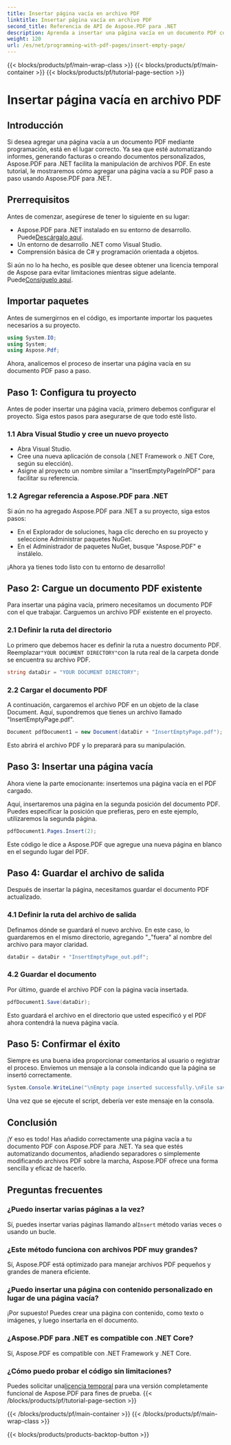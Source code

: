 ```yaml
---
title: Insertar página vacía en archivo PDF
linktitle: Insertar página vacía en archivo PDF
second_title: Referencia de API de Aspose.PDF para .NET
description: Aprenda a insertar una página vacía en un documento PDF con Aspose.PDF para .NET. Tutorial paso a paso con ejemplos de código para una manipulación fluida de archivos PDF.
weight: 120
url: /es/net/programming-with-pdf-pages/insert-empty-page/
---
```


{{< blocks/products/pf/main-wrap-class >}}
{{< blocks/products/pf/main-container >}}
{{< blocks/products/pf/tutorial-page-section >}}

# Insertar página vacía en archivo PDF

## Introducción

Si desea agregar una página vacía a un documento PDF mediante programación, está en el lugar correcto. Ya sea que esté automatizando informes, generando facturas o creando documentos personalizados, Aspose.PDF para .NET facilita la manipulación de archivos PDF. En este tutorial, le mostraremos cómo agregar una página vacía a su PDF paso a paso usando Aspose.PDF para .NET.

## Prerrequisitos

Antes de comenzar, asegúrese de tener lo siguiente en su lugar:

-  Aspose.PDF para .NET instalado en su entorno de desarrollo. Puede[Descárgalo aquí](https://releases.aspose.com/pdf/net/).
- Un entorno de desarrollo .NET como Visual Studio.
- Comprensión básica de C# y programación orientada a objetos.

 Si aún no lo ha hecho, es posible que desee obtener una licencia temporal de Aspose para evitar limitaciones mientras sigue adelante. Puede[Consíguelo aquí](https://purchase.aspose.com/temporary-license/).

## Importar paquetes

Antes de sumergirnos en el código, es importante importar los paquetes necesarios a su proyecto.

```csharp
using System.IO;
using System;
using Aspose.Pdf;
```

Ahora, analicemos el proceso de insertar una página vacía en su documento PDF paso a paso.

## Paso 1: Configura tu proyecto

Antes de poder insertar una página vacía, primero debemos configurar el proyecto. Siga estos pasos para asegurarse de que todo esté listo.

### 1.1 Abra Visual Studio y cree un nuevo proyecto
- Abra Visual Studio.
- Cree una nueva aplicación de consola (.NET Framework o .NET Core, según su elección).
- Asigne al proyecto un nombre similar a "InsertEmptyPageInPDF" para facilitar su referencia.

### 1.2 Agregar referencia a Aspose.PDF para .NET
Si aún no ha agregado Aspose.PDF para .NET a su proyecto, siga estos pasos:
- En el Explorador de soluciones, haga clic derecho en su proyecto y seleccione Administrar paquetes NuGet.
- En el Administrador de paquetes NuGet, busque "Aspose.PDF" e instálelo.

¡Ahora ya tienes todo listo con tu entorno de desarrollo!

## Paso 2: Cargue un documento PDF existente

Para insertar una página vacía, primero necesitamos un documento PDF con el que trabajar. Carguemos un archivo PDF existente en el proyecto.

### 2.1 Definir la ruta del directorio

 Lo primero que debemos hacer es definir la ruta a nuestro documento PDF. Reemplazar`"YOUR DOCUMENT DIRECTORY"`con la ruta real de la carpeta donde se encuentra su archivo PDF.

```csharp
string dataDir = "YOUR DOCUMENT DIRECTORY";
```

### 2.2 Cargar el documento PDF

A continuación, cargaremos el archivo PDF en un objeto de la clase Document. Aquí, supondremos que tienes un archivo llamado "InsertEmptyPage.pdf".

```csharp
Document pdfDocument1 = new Document(dataDir + "InsertEmptyPage.pdf");
```

Esto abrirá el archivo PDF y lo preparará para su manipulación.

## Paso 3: Insertar una página vacía

Ahora viene la parte emocionante: insertemos una página vacía en el PDF cargado.

Aquí, insertaremos una página en la segunda posición del documento PDF. Puedes especificar la posición que prefieras, pero en este ejemplo, utilizaremos la segunda página.

```csharp
pdfDocument1.Pages.Insert(2);
```

Este código le dice a Aspose.PDF que agregue una nueva página en blanco en el segundo lugar del PDF.

## Paso 4: Guardar el archivo de salida

Después de insertar la página, necesitamos guardar el documento PDF actualizado.

### 4.1 Definir la ruta del archivo de salida

Definamos dónde se guardará el nuevo archivo. En este caso, lo guardaremos en el mismo directorio, agregando "_"fuera" al nombre del archivo para mayor claridad.

```csharp
dataDir = dataDir + "InsertEmptyPage_out.pdf";
```

### 4.2 Guardar el documento

Por último, guarde el archivo PDF con la página vacía insertada.

```csharp
pdfDocument1.Save(dataDir);
```

Esto guardará el archivo en el directorio que usted especificó y el PDF ahora contendrá la nueva página vacía.

## Paso 5: Confirmar el éxito

Siempre es una buena idea proporcionar comentarios al usuario o registrar el proceso. Enviemos un mensaje a la consola indicando que la página se insertó correctamente.

```csharp
System.Console.WriteLine("\nEmpty page inserted successfully.\nFile saved at " + dataDir);
```

Una vez que se ejecute el script, debería ver este mensaje en la consola.

## Conclusión

¡Y eso es todo! Has añadido correctamente una página vacía a tu documento PDF con Aspose.PDF para .NET. Ya sea que estés automatizando documentos, añadiendo separadores o simplemente modificando archivos PDF sobre la marcha, Aspose.PDF ofrece una forma sencilla y eficaz de hacerlo.


## Preguntas frecuentes

### ¿Puedo insertar varias páginas a la vez?
 Sí, puedes insertar varias páginas llamando al`Insert` método varias veces o usando un bucle.

### ¿Este método funciona con archivos PDF muy grandes?
Sí, Aspose.PDF está optimizado para manejar archivos PDF pequeños y grandes de manera eficiente.

### ¿Puedo insertar una página con contenido personalizado en lugar de una página vacía?
¡Por supuesto! Puedes crear una página con contenido, como texto o imágenes, y luego insertarla en el documento.

### ¿Aspose.PDF para .NET es compatible con .NET Core?
Sí, Aspose.PDF es compatible con .NET Framework y .NET Core.

### ¿Cómo puedo probar el código sin limitaciones?
 Puedes solicitar una[licencia temporal](https://purchase.aspose.com/temporary-license/) para una versión completamente funcional de Aspose.PDF para fines de prueba.
{{< /blocks/products/pf/tutorial-page-section >}}

{{< /blocks/products/pf/main-container >}}
{{< /blocks/products/pf/main-wrap-class >}}

{{< blocks/products/products-backtop-button >}}
